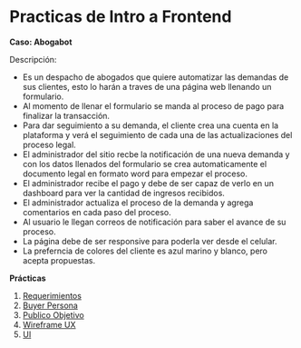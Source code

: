 # Practicas de Intro a Frontend

**Caso: Abogabot**

Descripción: 
- Es un despacho de abogados que quiere automatizar las demandas de sus clientes, esto lo harán a traves de una página web llenando un formulario.
- Al momento de llenar el formulario se manda al proceso de pago para finalizar la transacción.
- Para dar seguimiento a su demanda, el cliente crea una cuenta en la plataforma y verá el seguimiento de cada una de las actualizaciones del proceso legal.
- El administrador del sitio recbe la notificación de una nueva demanda y con los datos llenados del formulario se crea automaticamente el documento  legal en formato word para empezar el proceso.
- El administrador recibe el pago y debe de ser capaz de verlo en un dashboard para ver la cantidad de ingresos recibidos.
- El administrador actualiza el proceso de la demanda y agrega comentarios en cada paso del proceso.
- Al usuario le llegan correos de notificación para saber el avance de su proceso.
- La página debe de ser responsive para poderla ver desde el celular.
- La preferncia de colores del cliente es azul marino y blanco, pero acepta propuestas.

**Prácticas**

1. [Requerimientos](https://docs.google.com/document/d/1b09-tHfi4FkOB7Bbz1-BC9Ae29Snv4O70lGEmf5B0_E/edit?usp=sharing)
2. [Buyer Persona](./02-buyer-persona.pdf)
3. [Publico Objetivo](https://miro.com/app/board/uXjVOJb6ZBw=/?invite_link_id=557504384722)
4. [Wireframe UX](https://www.figma.com/file/gGUUjAzKwkYoWA2XklPHo3/Untitled?node-id=0%3A1)
5. [UI](https://www.figma.com/file/jtSA1fjDd0I8RGcrIYloVg/Untitled?node-id=0%3A1)
